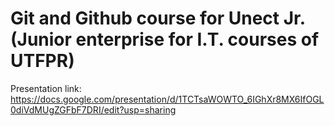 # Git and Github course for Unect Jr. (Junior enterprise for I.T. courses of UTFPR)

Presentation link: https://docs.google.com/presentation/d/1TCTsaWOWTO_6IGhXr8MX6IfOGL0diVdMUgZGFbF7DRI/edit?usp=sharing


